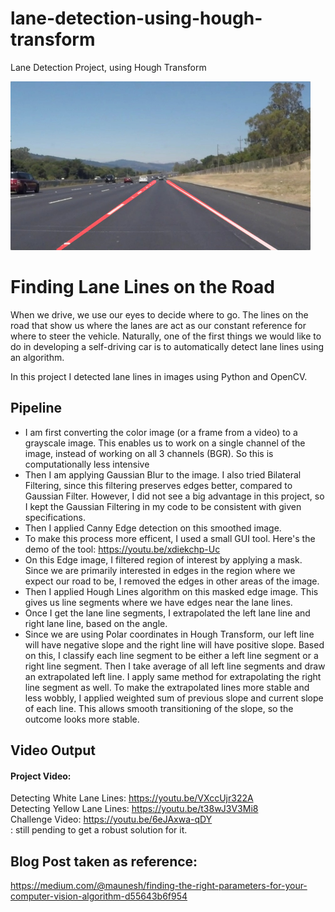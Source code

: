 # lane-detection-using-hough-transform
Lane Detection Project, using Hough Transform

<img src="laneLines_thirdPass.jpg" width="480" alt="Combined Image" />

# Finding Lane Lines on the Road 

When we drive, we use our eyes to decide where to go.  The lines on the road that show us where the lanes are act as our constant reference for where to steer the vehicle.  Naturally, one of the first things we would like to do in developing a self-driving car is to automatically detect lane lines using an algorithm.

In this project I detected lane lines in images using Python and OpenCV.  





## Pipeline

* I am first converting the color image (or a frame from a video) to a grayscale image. This enables us to work on a single channel of the image, instead of working on all 3 channels (BGR). So this is computationally less intensive
* Then I am applying Gaussian Blur to the image. I also tried Bilateral Filtering, since this filtering preserves edges better, compared to Gaussian Filter. However, I did not see a big advantage in this project, so I kept the Gaussian Filtering in my code to be consistent with given specifications.
* Then I applied Canny Edge detection on this smoothed image.
* To make this process more efficent, I used a small GUI tool. 
  Here's the demo of the tool: 
          https://youtu.be/xdiekchp-Uc
* On this Edge image, I filtered region of interest by applying a mask. Since we are primarily interested in edges in the region where we expect our road to be, I removed the edges in other areas of the image.
* Then I applied Hough Lines algorithm on this masked edge image. This gives us line segments where we have edges near the lane lines. 
* Once I get the lane line segments, I extrapolated the left lane line and right lane line, based on the angle.
* Since we are using Polar coordinates in Hough Transform, our left line will have negative slope and the right line will have positive slope. Based on this, I classify each line segment to be either a left line segment or a right line segment. Then I take average of all left line segments and draw an extrapolated left line. I apply same method for extrapolating the right line segment as well. To make the extrapolated lines more stable and less wobbly, I applied weighted sum of previous slope and current slope of each line. This allows smooth transitioning of the slope, so the outcome looks more stable.


## Video Output

#### Project Video:
Detecting White Lane Lines:  https://youtu.be/VXccUjr322A
<br />
Detecting Yellow Lane Lines:  https://youtu.be/t38wJ3V3Mi8
<br />
Challenge Video:  https://youtu.be/6eJAxwa-qDY
<br />: still pending to get a robust solution for it.


## Blog Post taken as reference:
https://medium.com/@maunesh/finding-the-right-parameters-for-your-computer-vision-algorithm-d55643b6f954


